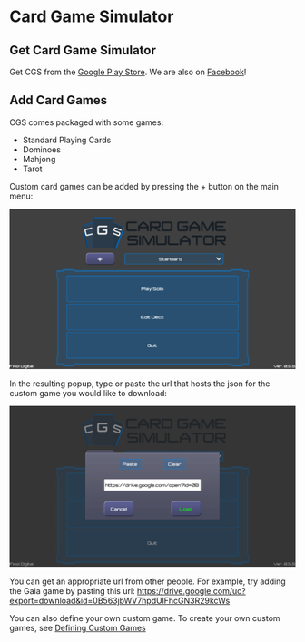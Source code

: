 # Card Game Simulator

## Get Card Game Simulator
Get CGS from the [Google Play Store](https://play.google.com/store/apps/details?id=com.finoldigital.cardgamesim). We are also on [Facebook](https://www.facebook.com/cardgamesimulator/)!

## Add Card Games
CGS comes packaged with some games:
- Standard Playing Cards
- Dominoes
- Mahjong
- Tarot

Custom card games can be added by pressing the + button on the main menu:

![Main Menu Image](screenshots/mainmenu.png)

In the resulting popup, type or paste the url that hosts the json for the custom game you would like to download:

![Game Popup Image](screenshots/gamepopup.png)

You can get an appropriate url from other people. For example, try adding the Gaia game by pasting this url: https://drive.google.com/uc?export=download&id=0B563jbWV7hpdUlFhcGN3R29kcWs

You can also define your own custom game.
To create your own custom games, see [Defining Custom Games](CUSTOMGAMES.md)

